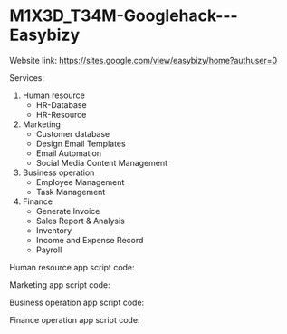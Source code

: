 # M1X3D_T34M-Googlehack---Easybizy
Website link:
https://sites.google.com/view/easybizy/home?authuser=0

Services:
1. Human resource
   - HR-Database
   - HR-Resource
2. Marketing
   - Customer database
   - Design Email Templates
   - Email Automation
   - Social Media Content Management
3. Business operation
   - Employee Management
   - Task Management
4. Finance
   - Generate Invoice
   - Sales Report & Analysis
   - Inventory
   - Income and Expense Record
   - Payroll

Human resource app script code:

Marketing app script code:

Business operation app script code:

Finance operation app script code:
